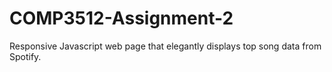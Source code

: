 # COMP3512-Assignment-2
Responsive Javascript web page that elegantly displays top song data from Spotify.
